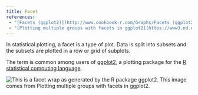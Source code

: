 ```yaml
---
title: Facet
references:
 - "[Facets (ggplot2)](http://www.cookbook-r.com/Graphs/Facets_(ggplot2)/)"
 - "[Plotting multiple groups with facets in ggplot2](https://www3.nd.edu/~steve/computing_with_data/13_Facets/facets.html)"
---
```

In statistical plotting, a facet is a type of plot. Data
is split into subsets and the subsets are plotted
in a row or grid of subplots.

The term is common among users of [ggplot2](http://ggplot2.org/),
a plotting package for the
[R statistical computing language](https://www.r-project.org/about.html).

![This is a facet wrap as generated by the R package `ggplot2`. This image comes from [Plotting multiple groups with facets in ggplot2][1].](/images/faceting.png)

[1]: https://www3.nd.edu/~steve/computing_with_data/13_Facets/facets.html